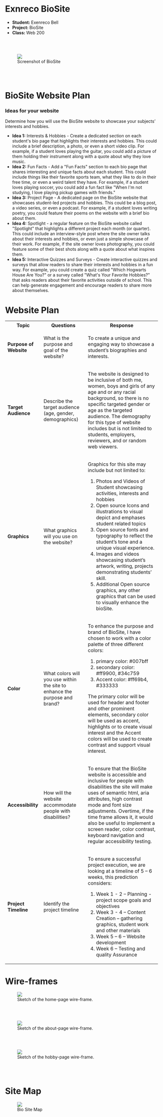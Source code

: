 # Exnreco BioSite

<ul>
    <li><b>Student: </b>Exenreco Bell</li>
    <li><b>Project: </b>BioSite</li>
    <li><b>Class: </b>Web 200</li>
</ul>

<br><br>

<figure>
    <img src="./images/screenshot.png">
    <figcaption>Screenshot of BioSite</figcaption>
</figure>

<br><br>

# BioSite Website Plan

<h3>Ideas for your website</h3>
<p>
    Determine how you will use the BioSite website to showcase your subjects’ interests and hobbies.
</p>

<ul>
    <li>
        <b>Idea 1:</b> Interests & Hobbies - Create a dedicated section on each student's bio page that highlights their interests and hobbies. This could include a brief description, a photo, or even a short video clip. For example, if a student loves playing the guitar, you could add a picture of them holding their instrument along with a quote about why they love music.
    </li>
    <li>
        <b>Idea 2:</b>  Fun Facts - Add a "Fun Facts" section to each bio page that shares interesting and unique facts about each student. This could include things like their favorite sports team, what they like to do in their free time, or even a weird talent they have. For example, if a student loves playing soccer, you could add a fun fact like "When I'm not studying, I love playing pickup games with friends."
    </li>
    <li>
        <b>Idea 3:</b> Project Page - A dedicated page on the BioSite website that showcases student-led projects and hobbies. This could be a blog post, a video series, or even a podcast. For example, if a student loves writing poetry, you could feature their poems on the website with a brief bio about them.
    </li>
    <li>
        <b>Idea 4:</b> Spotlight - a regular feature on the BioSite website called "Spotlight" that highlights a different project each month (or quarter). This could include an interview-style post where the site owner talks about their interests and hobbies, or even just a simple showcase of their work. For example, if the site owner loves photography, you could feature some of their best shots along with a quote about what inspires them.
    </li>
    <li>
        <b>Idea 5:</b> Interactive Quizzes and Surveys - Create interactive quizzes and surveys that allow readers to share their interests and hobbies in a fun way. For example, you could create a quiz called "Which Hogwarts House Are You?" or a survey called "What's Your Favorite Hobbies?" that asks readers about their favorite activities outside of school. This can help generate engagement and encourage readers to share more about themselves.
    </li>
</ul>

# Website Plan
<table>
    <tr>
        <th><b>Topic</b></th>
        <th><b>Questions</b></th>
        <th><b>Response</b></th>
    </tr>
    <tr>
        <td><b>Purpose of Website</b></td>
        <td>
            <p>What is the purpose and goal of the website?</p>
        </td>
        <td>
            <p>To create a unique and engaging way to showcase a student’s biographies and interests.</p>
        </td>
    </tr>
    <tr>
        <td><b>Target Audience</b></td>
        <td>
            <p>Describe the target audience (age, gender, demographics)</p>
        </td>
        <td>
            <p>
                The website is designed to be inclusive of both me, women, boys and girls of any age and or any racial background, so there is no specific targeted gender or age as the targeted audience. The demography for this type of website includes but is not limited to students, employers, reviewers, and or random web viewers.
            </p>
        </td>
    </tr>
    <tr>
        <td><b>Graphics</b></td>
        <td>
            <p>What graphics will you use on the website?</p>
        </td>
        <td>
            <p>Graphics for this site may include but not limited to:</p>
            <ol>
                <li>Photos and Videos of Student showcasing activities, interests and hobbies</li>
                <li>Open source Icons and illustrations to visual depict and emphases student related topics</li>
                <li>Open source fonts and typography to reflect the student’s tone and a unique visual experience.</li>
                <li>Images and videos showcasing student’s artwork, writing, projects demonstrating students’ skill.</li>
                <li>Additional Open source graphics, any other graphics that can be used to visually enhance the bioSite.</li>
            </ol>
        </td>
    </tr>
    <tr>
        <td><b>Color</b></td>
        <td>
            <p>What colors will you use within the site to enhance the purpose and brand?</p>
        </td>
        <td>
            <p>
                To enhance the purpose and brand of BioSite, I have chosen to work with a color palette of three different colors:
            </p>
            <ol>
                <li>primary color:  #007bff</li>
                <li>secondary color: #ff9900, #34c759</li>
                <li>Accent color: #ff69b4, #333333</li>
            </ol>
            <p>
                The primary color will be used for header and footer and other prominent elements, secondary color will be used as accent, highlights or to create visual interest and the Accent colors will be used to create contrast and support visual interest.
            </p>
        </td>
    </tr>
    <tr>
        <td><b>Accessibility</b></td>
        <td>
            <p>How will the website accommodate people with disabilities?</p>
        </td>
        <td>
            <p>
                To ensure that the BioSite website is accessible and inclusive for people with disabilities the site will make uses of semantic html, aria attributes, high contrast mode and font size adjustments. Overtime, if the time frame allows it, it would also be useful to implement a screen reader, color contrast, keyboard navigation and regular accessibility testing.
            </p>
        </td>
    </tr>
    <tr>
        <td><b>Project Timeline</b></td>
        <td>
            <p>Identify the project timeline</p>
        </td>
        <td>
            <p>
                To ensure a successful project execution, we are looking at a timeline of 5 – 6 weeks, this prediction considers:
            </p>
            <ol>
                <li>Week 1 - 2 – Planning - project scope goals and objectives</li>
                <li>Week 3 - 4 – Content Creation – gathering graphics, student work and other materials</li>
                <li>Week 5 – 6 – Website development</li>
                <li>Week 6 – Testing and quality Assurance</li>
            </ol>
        </td>
    </tr>
</table>

# Wire-frames

<figure>
    <img src="./images/wire-frame-home-page.png">
    <figcaption>Sketch of the home-page wire-frame.</figcaption>
</figure>

<br><br>

<figure>
    <img src="./images/wire-frame-about-page.png">
    <figcaption>Sketch of the about-page wire-frame.</figcaption>
</figure>

<br><br>

<figure>
    <img src="./images/wire-frame-hobby-page.png">
    <figcaption>Sketch of the hobby-page wire-frame.</figcaption>
</figure>

<br><br>

# Site Map

<figure>
    <img src="./images/sitemap.png">
    <figcaption>Bio Site Map</figcaption>
</figure>